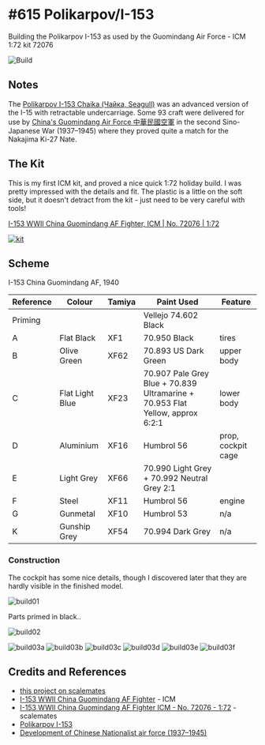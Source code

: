 # #615 Polikarpov/I-153

Building the Polikarpov I-153 as used by the Guomindang Air Force - ICM 1:72 kit 72076

![Build](./assets/I-153_build.jpg?raw=true)

## Notes

The [Polikarpov I-153 Chaika (Чайка, Seagull)](https://en.wikipedia.org/wiki/Polikarpov_I-153)
was an advanced version of the I-15 with retractable undercarriage.
Some 93 craft were delivered for use by
[China's Guomindang Air Force 中華民國空軍](https://en.wikipedia.org/wiki/Development_of_Chinese_Nationalist_air_force_(1937%E2%80%931945))
in the second Sino-Japanese War (1937–1945) where they proved quite a match for the Nakajima Ki-27 Nate.

## The Kit

This is my first ICM kit, and proved a nice quick 1:72 holiday build. I was pretty impressed with the details and fit.
The plastic is a little on the soft side, but it doesn't detract from the kit - just need to be very careful with tools!

[I-153 WWII China Guomindang AF Fighter, ICM | No. 72076 | 1:72](https://icm.com.ua/aviation/i-153-2/)

[![kit](./assets/kit.jpg?raw=true)](https://icm.com.ua/aviation/i-153-2/)

## Scheme

I-153 China Guomindang AF, 1940

| Reference | Colour          | Tamiya | Paint Used                       | Feature |
|-----------|-----------------|--------|----------------------------------|---------|
| Priming   |                 |        | Vellejo 74.602 Black             |  |
| A         | Flat Black      | XF1    | 70.950 Black                     | tires |
| B         | Olive Green     | XF62   | 70.893 US Dark Green             | upper body |
| C         | Flat Light Blue | XF23   | 70.907 Pale Grey Blue + 70.839 Ultramarine + 70.953 Flat Yellow, approx 6:2:1 | lower body |
| D         | Aluminium       | XF16   | Humbrol 56                       | prop, cockpit cage |
| E         | Light Grey      | XF66   | 70.990 Light Grey + 70.992 Neutral Grey 2:1 |  |
| F         | Steel           | XF11   | Humbrol 56                       | engine |
| G         | Gunmetal        | XF10   | Humbrol 53                       | n/a |
| K         | Gunship Grey    | XF54   | 70.994 Dark Grey                 | n/a |

### Construction

The cockpit has some nice details, though I discovered later that they are hardly visible in the finished model.

![build01](./assets/build01.jpg?raw=true)

Parts primed in black..

![build02](./assets/build02.jpg?raw=true)

![build03a](./assets/build03a.jpg?raw=true)
![build03b](./assets/build03b.jpg?raw=true)
![build03c](./assets/build03c.jpg?raw=true)
![build03d](./assets/build03d.jpg?raw=true)
![build03e](./assets/build03e.jpg?raw=true)
![build03f](./assets/build03f.jpg?raw=true)

## Credits and References

* [this project on scalemates](https://www.scalemates.com/profiles/mate.php?id=74137&p=projects&project=115624)
* [I-153 WWII China Guomindang AF Fighter](https://icm.com.ua/aviation/i-153-2/) - ICM
* [I-153 WWII China Guomindang AF Fighter ICM - No. 72076 - 1:72](https://www.scalemates.com/kits/icm-72076-i-153-wwii-china-guomindang-af-fighter--1191470) - scalemates
* [Polikarpov I-153](https://en.wikipedia.org/wiki/Polikarpov_I-153)
* [Development of Chinese Nationalist air force (1937–1945)](https://en.wikipedia.org/wiki/Development_of_Chinese_Nationalist_air_force_(1937%E2%80%931945))
